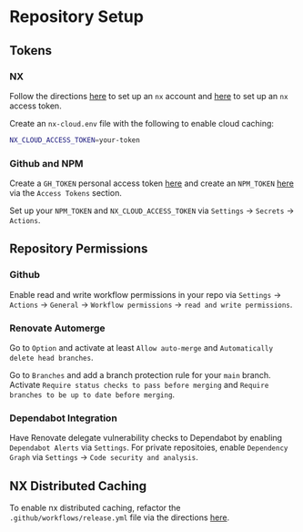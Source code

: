 # Repository Setup

## Tokens

### NX

Follow the directions [here](https://nx.dev/nx-cloud/set-up) to set up an `nx` account and [here](https://nx.dev/nx-cloud/account/access-tokens) to set up an `nx` access token.

Create an `nx-cloud.env` file with the following to enable cloud caching:

```bash
NX_CLOUD_ACCESS_TOKEN=your-token
```

### Github and NPM

Create a `GH_TOKEN` personal access token [here](https://github.com/settings/tokens) and create an `NPM_TOKEN` [here](https://www.npmjs.com/login) via the `Access Tokens` section.

Set up your `NPM_TOKEN` and `NX_CLOUD_ACCESS_TOKEN` via `Settings` -> `Secrets` -> `Actions`.

## Repository Permissions

### Github

Enable read and write workflow permissions in your repo via `Settings` -> `Actions` -> `General` -> `Workflow permissions` -> `read and write permissions`.

### Renovate Automerge

Go to `Option` and activate at least `Allow auto-merge` and `Automatically delete head branches`.

Go to `Branches` and add a branch protection rule for your `main` branch. Activate `Require status checks to pass before merging` and `Require branches to be up to date before merging`.

### Dependabot Integration

Have Renovate delegate vulnerability checks to Dependabot by enabling `Dependabot Alerts` via `Settings`. For private repositoies, enable `Dependency Graph` via `Settings` -> `Code security and analysis`.

## NX Distributed Caching

To enable nx distributed caching, refactor the `.github/workflows/release.yml` file via the directions [here](https://nx.dev/recipes/ci/monorepo-ci-github-actions#distributed-ci-with-nx-cloud).

